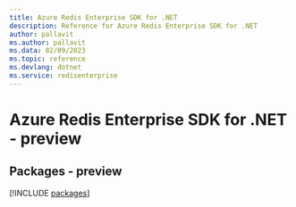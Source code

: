 ```yaml
---
title: Azure Redis Enterprise SDK for .NET
description: Reference for Azure Redis Enterprise SDK for .NET
author: pallavit
ms.author: pallavit
ms.data: 02/09/2023
ms.topic: reference
ms.devlang: dotnet
ms.service: redisenterprise
---
```

# Azure Redis Enterprise SDK for .NET - preview
## Packages - preview
[!INCLUDE [packages](redis-enterprise-index.md)]